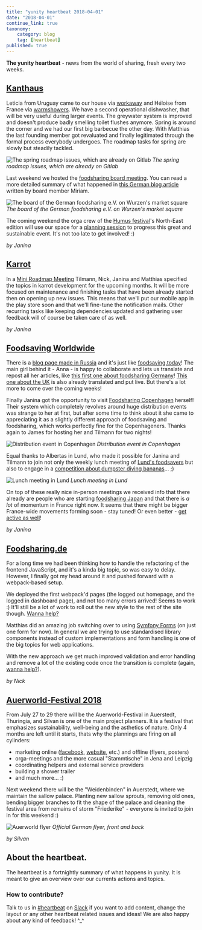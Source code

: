 ```yaml
---
title: "yunity heartbeat 2018-04-01"
date: "2018-04-01"
continue_link: true
taxonomy:
    category: blog
    tag: [heartbeat]
published: true
---
```


**The yunity heartbeat** - news from the world of sharing, fresh every two weeks.

## [Kanthaus](https://kanthaus.online)

Leticia from Uruguay came to our house via [workaway](https://www.workaway.info/367874778735-en.html) and Héloise from France via [warmshowers](https://www.warmshowers.org/). We have a second operational dishwasher, that will be very useful during larger events. The greywater system is improved and doesn't produce badly smelling toilet flushes anymore. Spring is around the corner and we had our first big barbecue the other day. With Matthias the last founding member got revaluated and finally legitimated through the formal process everybody undergoes. The roadmap tasks for spring are slowly but steadily tackled.

![The spring roadmap issues, which are already on Gitlab](springroadmap18.png)
_The spring roadmap issues, which are already on Gitlab_

Last weekend we hosted the [foodsharing board meeting](https://kanthaus.online/events/2018-03-23_fsde-board-meeting). You can read a more detailed summary of what happened in [this German blog article](https://foodsharing.de/?page=blog&sub=read&id=231&noprocess) written by board member Miriam.

![The board of the German foodsharing e.V. on Wurzen's market square](fsdeBoard18.jpg)
_The board of the German foodsharing e.V. on Wurzen's market square_

The coming weekend the orga crew of the [Humus festival](http://humus-festival.de/)'s North-East edition will use our space for a [planning session](https://kanthaus.online/events/2018-04-05_humusmeeting) to progress this great and sustainable event. It's not too late to get involved! :)

_by Janina_

## [Karrot](https://karrot.world)

In a [Mini Roadmap Meeting](https://yunity.atlassian.net/wiki/spaces/FSINT/pages/221446145/2018-03-28+Mini+Roadmap+Meeting) Tilmann, Nick, Janina and Matthias specified the topics in karrot development for the upcoming months. It will be more focused on maintenance and finishing tasks that have been already started then on opening up new issues. This means that we'll put our mobile app in the play store soon and that we'll fine-tune the notification mails. Other recurring tasks like keeping dependencies updated and gathering user feedback will of course be taken care of as well.

_by Janina_

## [Foodsaving Worldwide](https://foodsaving.world)

There is a [blog page made in Russia](https://foodsharing.ru/blog/) and it's just like [foodsaving.today](https://foodsaving.today)! The main girl behind it - Anna - is happy to collaborate and lets us translate and repost all her articles, like [this first one about foodsharing Germany](https://foodsaving.today/blog/2018/03/23/fsde-from-russian-perspective)! [This one about the UK](https://foodsaving.today/en/blog/2018/03/31/fsuk) is also already translated and put live. But there's a lot more to come over the coming weeks!

Finally Janina got the opportunity to visit [Foodsharing Copenhagen](http://foodsharingcph.org/) herself! Their system which completely revolves around huge distribution events was strange to her at first, but after some time to think about it she came to appreciating it as a slightly different approach of foodsaving and foodsharing, which works perfectly fine for the Copenhageners. Thanks again to James for hosting her and Tilmann for two nights!

![Distribution event in Copenhagen](1fscphDist.jpg)
_Distribution event in Copenhagen_

Equal thanks to Albertas in Lund, who made it possible for Janina and Tilmann to join not only the weekly lunch meeting of [Lund's foodsavers](https://www.facebook.com/Food-Saving-Lund-197379657517070/) but also to engage in a [competition about dumpster diving bananas](https://www.youtube.com/watch?v=qNmrvY7Fy64)... ;)

![Lunch meeting in Lund](fslund.jpg)
_Lunch meeting in Lund_

On top of these really nice in-person meetings we received info that there already are people who are starting [foodsharing Japan](https://www.facebook.com/%E3%83%95%E3%83%BC%E3%83%89%E3%82%B7%E3%82%A7%E3%82%A2%E3%83%AA%E3%83%B3%E3%82%B0%E3%82%B8%E3%83%A3%E3%83%91%E3%83%B3-Food-Sharing-Japan-2014852785397936/) and that there is _a lot_ of momentum in France right now. It seems that there might be bigger France-wide movements forming soon - stay tuned! Or even better - [get active as well](https://foodsaving.world)!

_by Janina_

## [Foodsharing.de](https://foodsharing.de)

For a long time we had been thinking how to handle the refactoring of the frontend JavaScript, and it's a kinda big topic, so was easy to delay. However, I finally got my head around it and pushed forward with a webpack-based setup.

We deployed the first webpack'd pages (the logged out homepage, and the logged in dashboard page), and not too many errors arrived! Seems to work :) It'll still be a lot of work to roll out the new style to the rest of the site though. [Wanna help?](https://slackin.yunity.org)

Matthias did an amazing job switching over to using [Symfony Forms](https://symfony.com/doc/current/forms.html) (on just one form for now). In general we are trying to use standardised library components instead of custom implementations and form handling is one of the big topics for web applications.

With the new approach we get much improved validation and error handling and remove a lot of the existing code once the transition is complete (again, [wanna help?](https://slackin.yunity.org)).

_by Nick_

## [Auerworld-Festival 2018](https://auerworld-festival.de/)

From July 27 to 29 there will be the Auerworld-Festival in Auerstedt, Thuringia, and Silvan is one of the main project planners. It is a festival that emphasizes sustainability, well-being and the asthetics of nature. Only 4 months are left until it starts, thats why the plannings are firing on all cylinders:
- marketing online ([facebook](https://www.facebook.com/auerworld.festival/), [website](https://auerworld-festival.de/), etc.) and offline (flyers, posters)
- orga-meetings and the more casual "Stammtische" in Jena and Leipzig
- coordinating helpers and external service providers
- building a shower trailer
- and much more... :)

Next weekend there will be the "Weidenbinden" in Auerstedt, where we maintain the sallow palace. Planting new sallow sprouts, removing old ones, bending bigger branches to fit the shape of the palace and cleaning the festival area from remains of storm "Friederike" - everyone is invited to join in for this weekend :)

![Auerworld flyer](auerworldFlyer.jpg)
_Official German flyer, front and back_

_by Silvan_

## About the heartbeat.
The heartbeat is a fortnightly summary of what happens in yunity. It is meant to give an overview over our currents actions and topics.

### How to contribute?
Talk to us in [#heartbeat](https://yunity.slack.com/messages/heartbeat/) on [Slack](https://slackin.yunity.org) if you want to add content, change the layout or any other heartbeat related issues and ideas! We are also happy about any kind of feedback! ^_^
